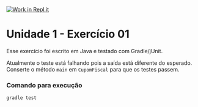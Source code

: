 [![Work in Repl.it](https://classroom.github.com/assets/work-in-replit-14baed9a392b3a25080506f3b7b6d57f295ec2978f6f33ec97e36a161684cbe9.svg)](https://classroom.github.com/online_ide?assignment_repo_id=3148897&assignment_repo_type=AssignmentRepo)
# Unidade 1 - Exercício 01
Esse exercício foi escrito em Java e testado com Gradle/jUnit.

Atualmente o teste está falhando pois a saída está diferente do esperado.
Conserte o método `main` em `CupomFiscal` para que os testes passem.

### Comando para execução
`gradle test`
